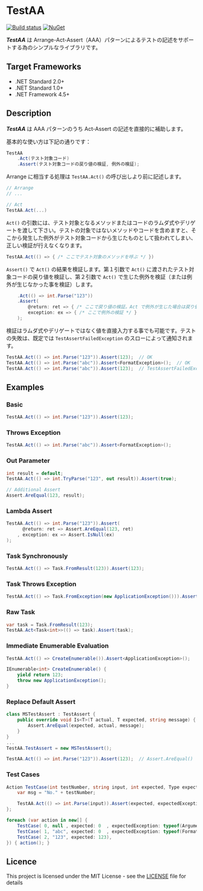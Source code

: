 # TestAA
[![Build status](https://ci.appveyor.com/api/projects/status/8a7wlfjt9oedlmy5/branch/master?svg=true)](https://ci.appveyor.com/project/inasync/testaa/branch/master)
[![NuGet](https://img.shields.io/nuget/v/Inasync.TestAA.svg)](https://www.nuget.org/packages/Inasync.TestAA/)

***TestAA*** は Arrange-Act-Assert（AAA）パターンによるテストの記述をサポートする為のシンプルなライブラリです。


## Target Frameworks
- .NET Standard 2.0+
- .NET Standard 1.0+
- .NET Framework 4.5+


## Description
***TestAA*** は AAA パターンのうち Act-Assert の記述を直接的に補助します。

基本的な使い方は下記の通りです：
```cs
TestAA
    .Act(テスト対象コード)
    .Assert(テスト対象コードの戻り値の検証, 例外の検証);
```

Arrange に相当する処理は `TestAA.Act()` の呼び出しより前に記述します。
```cs
// Arrange
// ...

// Act
TestAA.Act(...)
```

`Act()` の引数には、テスト対象となるメソッドまたはコードのラムダ式やデリゲートを渡して下さい。テストの対象ではないメソッドやコードを含めますと、そこから発生した例外がテスト対象コードから生じたものとして扱われてしまい、正しい検証が行えなくなります。
```cs
TestAA.Act(() => { /* ここでテスト対象のメソッドを呼ぶ */ })
```

`Assert()` で `Act()` の結果を検証します。第１引数で `Act()` に渡されたテスト対象コードの戻り値を検証し、第２引数で `Act()` で生じた例外を検証（または例外が生じなかった事を検証）します。
```cs
    .Act(() => int.Parse("123"))
    .Assert(
        @return: ret => { /* ここで戻り値の検証。Act で例外が生じた場合は戻り値が無いので呼ばれない */ },
        exception: ex => { /* ここで例外の検証 */ }
    );
```

検証はラムダ式やデリゲートではなく値を直接入力する事でも可能です。テストの失敗は、既定では `TestAssertFailedException` のスローによって通知されます。
```cs
TestAA.Act(() => int.Parse("123")).Assert(123);  // OK
TestAA.Act(() => int.Parse("abc")).Assert<FormatException>();  // OK
TestAA.Act(() => int.Parse("abc")).Assert(123);  // TestAssertFailedException
```


## Examples
### Basic
```cs
TestAA.Act(() => int.Parse("123")).Assert(123);
```
### Throws Exception
```cs
TestAA.Act(() => int.Parse("abc")).Assert<FormatException>();
```

### Out Parameter
```cs
int result = default;
TestAA.Act(() => int.TryParse("123", out result)).Assert(true);

// Additional Assert
Assert.AreEqual(123, result);
```

### Lambda Assert
```cs
TestAA.Act(() => int.Parse("123")).Assert(
      @return: ret => Assert.AreEqual(123, ret)
    , exception: ex => Assert.IsNull(ex)
);
```

### Task Synchronously
```cs
TestAA.Act(() => Task.FromResult(123)).Assert(123);
```

### Task Throws Exception
```cs
TestAA.Act(() => Task.FromException(new ApplicationException())).Assert<ApplicationException>();
```

### Raw Task
```cs
var task = Task.FromResult(123);
TestAA.Act<Task<int>>(() => task).Assert(task);
```

### Immediate Enumerable Evaluation
```cs
TestAA.Act(() => CreateEnumerable()).Assert<ApplicationException>();

IEnumerable<int> CreateEnumerable() {
    yield return 123;
    throw new ApplicationException();
}
```

### Replace Default Assert
```cs
class MSTestAssert : TestAssert {
    public override void Is<T>(T actual, T expected, string message) {
        Assert.AreEqual(expected, actual, message);
    }
}
...
TestAA.TestAssert = new MSTestAssert();

TestAA.Act(() => int.Parse("123")).Assert(123);  // Assert.AreEqual()
```

### Test Cases
```cs
Action TestCase(int testNumber, string input, int expected, Type expectedException = null) => () => {
    var msg = "No." + testNumber;

    TestAA.Act(() => int.Parse(input)).Assert(expected, expectedException, msg);
};

foreach (var action in new[] {
    TestCase( 0, null , expected: 0  , expectedException: typeof(ArgumentNullException)),
    TestCase( 1, "abc", expected: 0  , expectedException: typeof(FormatException)),
    TestCase( 2, "123", expected: 123),
}) { action(); }
```


## Licence
This project is licensed under the MIT License - see the [LICENSE](LICENSE) file for details
